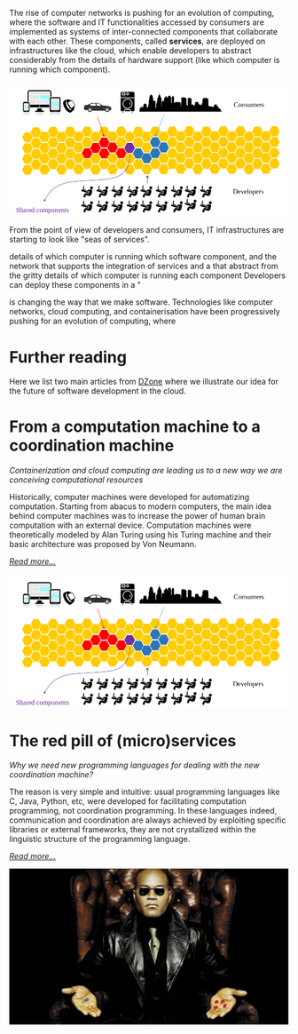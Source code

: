 <!--Themed-->

The rise of computer networks is pushing for an evolution of computing, where the software and IT functionalities accessed by consumers are implemented as systems of inter-connected components that collaborate with each other. These components, called <strong>services</strong>, are deployed on infrastructures like the cloud, which enable developers to abstract considerably from the details of hardware support (like which computer is running which component).

<div class="col-xs-12 text-center">
<img src="imgs/coordmachine.png">
</div>

From the point of view of developers and consumers, IT infrastructures are starting to look like "seas of services".

details of which computer is running which software component, and the network that supports the integration of services and a that  abstract from the gritty details of which computer is running each component Developers can deploy these components in a "

is changing the way that we make software.
Technologies like computer networks, cloud computing, and containerisation have been progressively pushing for an evolution of computing, where 

# Further reading


Here we list two main articles from [DZone](https://dzone.com/) where we illustrate our idea for the future of software development in the cloud.

# From a computation machine to a coordination machine
_Containerization and cloud computing are leading us to a new way we are conceiving computational resources_ 

Historically, computer machines were developed for automatizing computation. Starting from abacus to modern computers, the main idea behind computer machines was to increase the power of human brain computation with an external device. Computation machines were theoretically modeled by Alan Turing using his Turing machine and their basic architecture was proposed by Von Neumann.

[_Read more..._](https://dzone.com/articles/the-new-computer-machine)

<div class="col-xs-12 text-center">
<img src="imgs/coordmachine.png">
</div>

# The red pill of (micro)services
_Why we need new programming languages for dealing with the new coordination machine?_ 

The reason is very simple and intuitive: usual programming languages like C, Java, Python, etc, were developed for facilitating computation programming, not coordination programming. In these languages indeed, communication and coordination are always achieved by exploiting specific libraries or external frameworks, they are not crystallized within the linguistic structure of the programming language. 

[_Read more..._](https://dzone.com/articles/the-red-pill-of-microservices)

<div class="col-xs-12 text-center">
<img src="imgs/morpheus.png">
</div>


